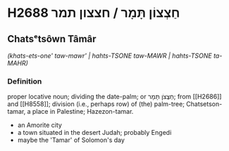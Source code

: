 # H2688 חַצְצוֹן תָּמָר / חצצון תמר

## Chatsᵉtsôwn Tâmâr

_(khats-ets-one' taw-mawr' | hahts-TSONE taw-MAWR | hahts-TSONE ta-MAHR)_

### Definition

proper locative noun; dividing the date-palm; or חַצֲצֹן תָּמָר; from [[H2686]] and [[H8558]]; division (i.e., perhaps row) of (the) palm-tree; Chatsetson-tamar, a place in Palestine; Hazezon-tamar.

- an Amorite city
- a town situated in the desert Judah; probably Engedi
- maybe the 'Tamar' of Solomon's day
